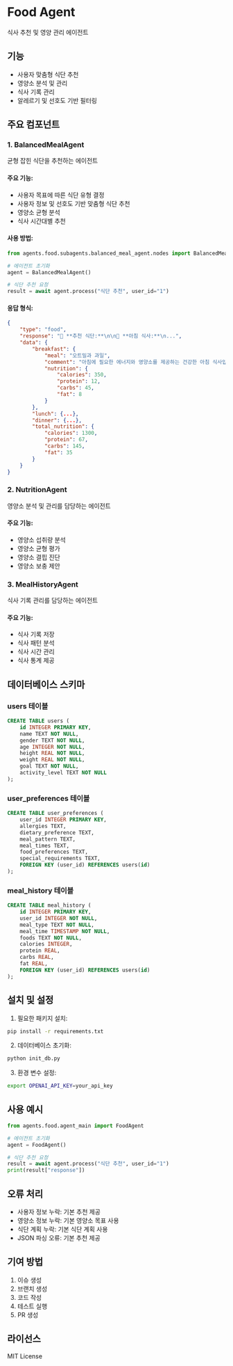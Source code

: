 # Food Agent

식사 추천 및 영양 관리 에이전트

## 기능

- 사용자 맞춤형 식단 추천
- 영양소 분석 및 관리
- 식사 기록 관리
- 알레르기 및 선호도 기반 필터링

## 주요 컴포넌트

### 1. BalancedMealAgent

균형 잡힌 식단을 추천하는 에이전트

#### 주요 기능:
- 사용자 목표에 따른 식단 유형 결정
- 사용자 정보 및 선호도 기반 맞춤형 식단 추천
- 영양소 균형 분석
- 식사 시간대별 추천

#### 사용 방법:
```python
from agents.food.subagents.balanced_meal_agent.nodes import BalancedMealAgent

# 에이전트 초기화
agent = BalancedMealAgent()

# 식단 추천 요청
result = await agent.process("식단 추천", user_id="1")
```

#### 응답 형식:
```json
{
    "type": "food",
    "response": "📌 **추천 식단:**\n\n🍳 **아침 식사:**\n...",
    "data": {
        "breakfast": {
            "meal": "오트밀과 과일",
            "comment": "아침에 필요한 에너지와 영양소를 제공하는 건강한 아침 식사입니다.",
            "nutrition": {
                "calories": 350,
                "protein": 12,
                "carbs": 45,
                "fat": 8
            }
        },
        "lunch": {...},
        "dinner": {...},
        "total_nutrition": {
            "calories": 1300,
            "protein": 67,
            "carbs": 145,
            "fat": 35
        }
    }
}
```

### 2. NutritionAgent

영양소 분석 및 관리를 담당하는 에이전트

#### 주요 기능:
- 영양소 섭취량 분석
- 영양소 균형 평가
- 영양소 결핍 진단
- 영양소 보충 제안

### 3. MealHistoryAgent

식사 기록 관리를 담당하는 에이전트

#### 주요 기능:
- 식사 기록 저장
- 식사 패턴 분석
- 식사 시간 관리
- 식사 통계 제공

## 데이터베이스 스키마

### users 테이블
```sql
CREATE TABLE users (
    id INTEGER PRIMARY KEY,
    name TEXT NOT NULL,
    gender TEXT NOT NULL,
    age INTEGER NOT NULL,
    height REAL NOT NULL,
    weight REAL NOT NULL,
    goal TEXT NOT NULL,
    activity_level TEXT NOT NULL
);
```

### user_preferences 테이블
```sql
CREATE TABLE user_preferences (
    user_id INTEGER PRIMARY KEY,
    allergies TEXT,
    dietary_preference TEXT,
    meal_pattern TEXT,
    meal_times TEXT,
    food_preferences TEXT,
    special_requirements TEXT,
    FOREIGN KEY (user_id) REFERENCES users(id)
);
```

### meal_history 테이블
```sql
CREATE TABLE meal_history (
    id INTEGER PRIMARY KEY,
    user_id INTEGER NOT NULL,
    meal_type TEXT NOT NULL,
    meal_time TIMESTAMP NOT NULL,
    foods TEXT NOT NULL,
    calories INTEGER,
    protein REAL,
    carbs REAL,
    fat REAL,
    FOREIGN KEY (user_id) REFERENCES users(id)
);
```

## 설치 및 설정

1. 필요한 패키지 설치:
```bash
pip install -r requirements.txt
```

2. 데이터베이스 초기화:
```bash
python init_db.py
```

3. 환경 변수 설정:
```bash
export OPENAI_API_KEY=your_api_key
```

## 사용 예시

```python
from agents.food.agent_main import FoodAgent

# 에이전트 초기화
agent = FoodAgent()

# 식단 추천 요청
result = await agent.process("식단 추천", user_id="1")
print(result["response"])
```

## 오류 처리

- 사용자 정보 누락: 기본 추천 제공
- 영양소 정보 누락: 기본 영양소 목표 사용
- 식단 계획 누락: 기본 식단 계획 사용
- JSON 파싱 오류: 기본 추천 제공

## 기여 방법

1. 이슈 생성
2. 브랜치 생성
3. 코드 작성
4. 테스트 실행
5. PR 생성

## 라이선스

MIT License